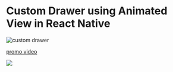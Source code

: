 # Custom Drawer using Animated View in React Native

![custom drawer](https://github.com/subratsir/custom-drawer-using-animated-view-in-react-native/blob/main/assets/img/Custom%20Drawer.png)

[promo video](https://www.youtube.com/shorts/CuyJ-va9pvQ)

![](https://firebasestorage.googleapis.com/v0/b/mymasai-school.appspot.com/o/project_files%2FCustom_Drawer_Navigation_Animated_View11.gif?alt=media&token=f9e660d0-c889-4a9a-ae18-2749695b99c7)

